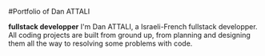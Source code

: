 #Portfolio of Dan ATTALI

**fullstack developper**
I'm Dan ATTALI, a Israeli-French fullstack developper. All coding projects are built from ground up, from planning and designing them all the way to resolving some problems with code.
